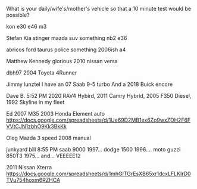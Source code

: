 What is your daily/wife's/mother's vehicle so that a 10 minute test would be possible?

kon
e30
e46 m3

Stefan
Kia stinger
mazda suv something
nb2
e36

abricos
ford taurus police something
2006ish a4

Matthew Kennedy
glorious 2010 nissan versa

dbh97
2004 Toyota 4Runner

Jimmy lunztel
I have an 07 Saab 9-5 turbo
And a 2018 Buick encore

Dave B.  5:52 PM
2020 RAV4 Hybird, 2011 Camry Hybrid, 2005 F350 Diesel, 1992 Skyline in my fleet

Ed
2007 M35
2003 Honda Element auto
https://docs.google.com/spreadsheets/d/1Ue69D2MB1ex6Zo9wxZDH2F6FVVtCJN1zbhO9Kk3BkKk

Oleg
Mazda 3 speed 2008 manual

junkyard bill  8:55 PM
saab 9000 1997... dodge 1500 1996.... moto guzzi 850T3 1975... and... VEEEEE12

2011 Nissan Xterra
https://docs.google.com/spreadsheets/d/1mhGITGrEsXB65xr1dcxLFLKIrD0TVu754hoxm6RZHCA
